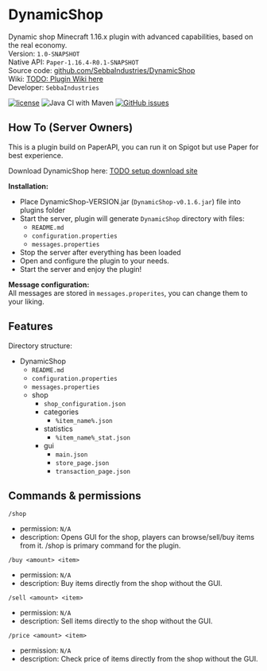 # DynamicShop
Dynamic shop Minecraft 1.16.x plugin with advanced capabilities, based on the real economy.
<br>
Version: `1.0-SNAPSHOT`<br>
Native API: `Paper-1.16.4-R0.1-SNAPSHOT`<br>
Source code: <a href="https://github.com/SebbaIndustries/DynamicShop">github.com/SebbaIndustries/DynamicShop</a><br>
Wiki: <a href="#">TODO: Plugin Wiki here</a><br>
Developer: `SebbaIndustries` <br>


[![license](https://img.shields.io/badge/license-MIT-blue.svg)](https://opensource.org/licenses/mit-license.php)
![Java CI with Maven](https://github.com/SebbaIndustries/DynamicShop/workflows/Java%20CI%20with%20Maven/badge.svg)
[![GitHub issues](https://img.shields.io/github/issues/SebbaIndustries/DynamicShop)](https://github.com/SebbaIndustries/DynamicShop/issues)

How To (Server Owners)
------
This is a plugin build on PaperAPI, you can run it on Spigot but use Paper for best experience.<br>

Download DynamicShop here: <a href="#">TODO setup download site</a>

<b>Installation:</b> 
- Place DynamicShop-VERSION.jar (`DynamicShop-v0.1.6.jar`) file into plugins folder
- Start the server, plugin will generate `DynamicShop` directory with files:
  * `README.md`
  * `configuration.properties`
  * `messages.properties`
- Stop the server after everything has been loaded
- Open and configure the plugin to your needs.
- Start the server and enjoy the plugin!

<b>Message configuration:</b>
<br>All messages are stored in `messages.properites`, you can change them to your liking.


## Features

Directory structure:
- DynamicShop
  * `README.md`
  * `configuration.properties`
  * `messages.properties`
  - shop
    * `shop_configuration.json`
    - categories
      * `%item_name%.json`
    - statistics
      * `%item_name%_stat.json`
    - gui
      * `main.json`
      * `store_page.json`
      * `transaction_page.json`

## Commands & permissions

`/shop`
 - permission: `N/A`
 - description: Opens GUI for the shop, players can browse/sell/buy items from it. /shop is primary command for the plugin.

`/buy <amount> <item>`
 - permission: `N/A`
 - description: Buy items directly from the shop without the GUI.
 
`/sell <amount> <item>`
 - permission: `N/A`
 - description: Sell items directly to the shop without the GUI.
 
`/price <amount> <item>`
 - permission: `N/A`
 - description: Check price of items directly from the shop without the GUI. 